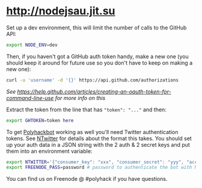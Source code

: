 # http://nodejsau.jit.su

Set up a dev environment, this will limit the number of calls to the GitHub API:

```sh
export NODE_ENV=dev
```

Then, if you haven't got a GitHub auth token handy, make a new one (you should keep it around for future use so you don't have to keep on making a new one):

```sh
curl -u 'username' -d '{}' https://api.github.com/authorizations
```

*See https://help.github.com/articles/creating-an-oauth-token-for-command-line-use for more info on this*


Extract the token from the line that has `"token": "..."` and then:

```sh
export GHTOKEN=token here
```

To get [Polyhackbot](https://github.com/polyhack/polyhackbot) working as well you'll need Twitter authentication tokens. See [NTwitter](https://github.com/AvianFlu/ntwitter/#setup-api) for details about the format this takes. You should set up your auth data in a JSON string with the 2 auth & 2 secret keys and put them into an environment variable:

```sh
export NTWITTER='{"consumer_key": "xxx", "consumer_secret": "yyy", "access_token_key": "aa", "access_token_secret": "bb"}'
export FREENODE_PASS=password # password to authenticate the bot with NickServ
```

You can find us on Freenode @ #polyhack if you have questions.